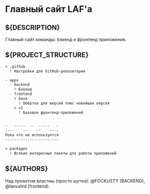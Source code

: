 # Главный сайт LAF'а

## ${DESCRIPTION}

Главный сайт команды: бэкенд и фронтенд приложения.

## ${PROJECT_STRUCTURE}

```txt
> .github
  ! Настройки для GitHub-репозитория

- apps
  - backend
    ! Бэкенд
  - frontend
    > base
      ! Обёртка для версий плюс новейшая версия
    > v1
      ! Базовое фронтенд-приложений


-   -----  --  -----   -
----    --    --    ----
Пока что не используется
------------------------

> packages
  ! Всякие интересные пакеты для работы приложений
```

## ${AUTHORS}

Над проектом властны _(просто шутка)_: @FOCKUSTY (BACKEND), @lanvalird (frontend).
